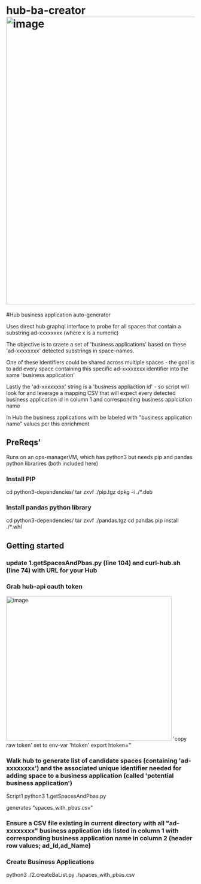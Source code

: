 # hub-ba-creator<img width="973" height="768" alt="image" src="https://github.com/user-attachments/assets/b8dd3004-2450-4b31-b581-90713f87582b" />


#Hub business application auto-generator

Uses direct hub graphql interface to probe for all spaces that contain a substring ad-xxxxxxxx (where x is a numeric)

The objective is to craete a set of 'business applications' based on these 'ad-xxxxxxxx' detected substrings in space-names.

One of these identifiers could be shared across multiple spaces - the goal is to add every space containing this specific ad-xxxxxxxx identifier into the same 'business application'

Lastly the 'ad-xxxxxxxx' string is a 'business appliaction id' - so script will look for and leverage a mapping CSV that will expect every detected business application id in column 1 and corresponding business applciation name

In Hub the business applications with be labeled with "business application name" values per this enrichment


## PreReqs'

Runs on an ops-managerVM, which has python3 but needs pip and pandas python librarires (both included here)
### Install PIP
cd python3-dependencies/
tar zxvf ./pip.tgz
dpkg -i ./*.deb
### Install pandas python library
cd python3-dependencies/
tar zxvf ./pandas.tgz 
cd pandas
pip install ./*.whl

## Getting started

### update 1.getSpacesAndPbas.py (line 104) and curl-hub.sh (line 74) with URL for your Hub

### Grab hub-api oauth token 
<img width="442" height="386" alt="image" src="https://github.com/user-attachments/assets/f11f6e87-23e6-4dad-b0f0-a686dd883c40" />
'copy raw token'
set to env-var 'htoken'
export htoken='<token from clipboard>'

### Walk hub to generate list of candidate spaces (containing 'ad-xxxxxxxx') and the associated unique identifier needed for adding space to a business application (called 'potential business application')
Script1
python3 1.getSpacesAndPbas.py

generates "spaces_with_pbas.csv"

### Ensure a CSV file existing in current directory with all "ad-xxxxxxxx" business application ids listed in column 1 with corresponding business application name in column 2 (header row values; ad_Id,ad_Name)

### Create Business Applications
python3 ./2.createBaList.py ./spaces_with_pbas.csv

